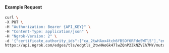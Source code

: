 <!-- Code generated for API Clients. DO NOT EDIT. -->

#### Example Request

```bash
curl \
-X PUT \
-H "Authorization: Bearer {API_KEY}" \
-H "Content-Type: application/json" \
-H "Ngrok-Version: 2" \
-d '{"certificate_authority_ids":["ca_2twHAox4tch6fBSOf6RFdeSWTl5"],"enabled":true}' \
https://api.ngrok.com/edges/tls/edgtls_2twHAoGk47lwZQnP2ZkNZVEh7MY/mutual_tls
```
